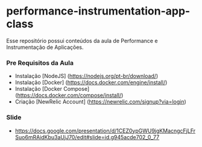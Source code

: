 # performance-instrumentation-app-class

Esse repositório possui conteúdos da aula de Performance e Instrumentação de Aplicações.

### Pre Requisitos da Aula
* Instalação [NodeJS] (https://nodejs.org/pt-br/download/)
* Instalação [Docker] (https://docs.docker.com/engine/install/)
* Instalação [Docker Compose] (https://docs.docker.com/compose/install/)
* Criação [NewRelic Account] (https://newrelic.com/signup?via=login)

### Slide
* https://docs.google.com/presentation/d/1CEZ0ypGWU9jgKMacngcFjLFrSuo6mRAidKbu3aUjJ70/edit#slide=id.g945acde702_0_77
